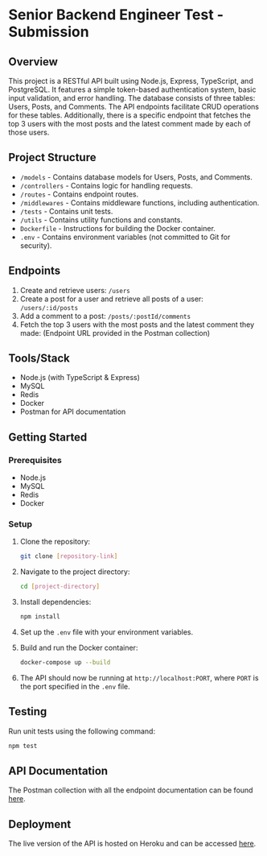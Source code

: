 # Senior Backend Engineer Test - Submission

## Overview

This project is a RESTful API built using Node.js, Express, TypeScript, and PostgreSQL. It features a simple token-based authentication system, basic input validation, and error handling. The database consists of three tables: Users, Posts, and Comments. The API endpoints facilitate CRUD operations for these tables. Additionally, there is a specific endpoint that fetches the top 3 users with the most posts and the latest comment made by each of those users.

## Project Structure

- `/models` - Contains database models for Users, Posts, and Comments.
- `/controllers` - Contains logic for handling requests.
- `/routes` - Contains endpoint routes.
- `/middlewares` - Contains middleware functions, including authentication.
- `/tests` - Contains unit tests.
- `/utils` - Contains utility functions and constants.
- `Dockerfile` - Instructions for building the Docker container.
- `.env` - Contains environment variables (not committed to Git for security).

## Endpoints

1. Create and retrieve users: `/users`
2. Create a post for a user and retrieve all posts of a user: `/users/:id/posts`
3. Add a comment to a post: `/posts/:postId/comments`
4. Fetch the top 3 users with the most posts and the latest comment they made: (Endpoint URL provided in the Postman collection)

## Tools/Stack

- Node.js (with TypeScript & Express)
- MySQL
- Redis
- Docker
- Postman for API documentation

## Getting Started

### Prerequisites

- Node.js
- MySQL
- Redis
- Docker

### Setup

1. Clone the repository:

   ```bash
   git clone [repository-link]
   ```

2. Navigate to the project directory:

   ```bash
   cd [project-directory]
   ```

3. Install dependencies:

   ```bash
   npm install
   ```

4. Set up the `.env` file with your environment variables.

5. Build and run the Docker container:

   ```bash
   docker-compose up --build
   ```

6. The API should now be running at `http://localhost:PORT`, where `PORT` is the port specified in the `.env` file.

## Testing

Run unit tests using the following command:

```bash
npm test
```

## API Documentation

The Postman collection with all the endpoint documentation can be found [here](https://documenter.getpostman.com/view/20922064/2s9Y5ZugQd#intro).

## Deployment

The live version of the API is hosted on Heroku and can be accessed [here](Hosted-API-URL).
